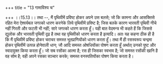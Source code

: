 +++
title = "13 गामाविश्य च"

+++
।।15.13।। तथा --, मैं पृथिवीमें प्रविष्ट होकर अपने उस बलसे; जो कि कामना
और आसक्तिसे रहित मेरा ऐश्वर्यबल जगत्को धारण करनेके लिये पृथिवीमें
प्रविष्ट है; जिस बलके कारण भारवती पृथिवी नीचे नहीं गिरती और फटती भी
नहीं; सारे जगत्को धारण करता हूँ। यही बात वेदमन्त्र भी कहते हैं कि जिससे
द्युलोक और भारवती पृथिवी दृढ़ है तथा वह पृथिवीको धारण करता है इत्यादि।
अतः यह कहना ठीक ही है कि मैं पृथिवीमें प्रविष्ट होकर चराचर समस्त
भूतप्राणियोंको धारण करता हूँ। तथा मैं ही रसस्वरूप चन्द्रमा होकर
पृथिवीमें उत्पन्न होनेवाली धान; जौ आदि समस्त ओषधियोंका पोषण करता हूँ
अर्थात् उनको पुष्ट और स्वादयुक्त किया करता हूँ। जो सब रसोंका आत्मा है;
रस ही जिसका स्वभाव है; जो समस्त रसोंकी खानि है वह सोम है; वही अपने रसका
सञ्चार करके; समस्त वनस्पतियोंका पोषण किया करता है।

